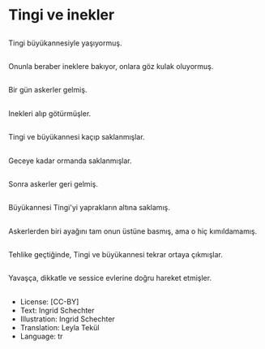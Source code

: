 # Tingi ve inekler

##
Tingi büyükannesiyle yaşıyormuş.

##
Onunla beraber ineklere bakıyor, onlara göz kulak oluyormuş.

##
Bir gün askerler gelmiş.

##
Inekleri alıp götürmüşler.

##
Tingi ve büyükannesi kaçıp saklanmışlar.

##
Geceye kadar ormanda saklanmışlar.

##
Sonra askerler geri gelmiş.

##
Büyükannesi Tingi'yi yaprakların altına saklamış.

##
Askerlerden biri ayağını tam onun üstüne basmış, ama o hiç kımıldamamış.

##
Tehlike geçtiğinde, Tingi ve büyükannesi tekrar ortaya çıkmışlar.

##
Yavaşça, dikkatle ve sessice evlerine doğru hareket etmişler.

##
* License: [CC-BY]
* Text: Ingrid Schechter
* Illustration: Ingrid Schechter
* Translation: Leyla Tekül
* Language: tr
